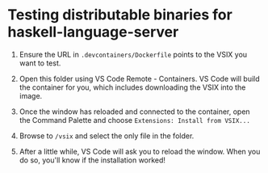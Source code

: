 # Testing distributable binaries for haskell-language-server

1. Ensure the URL in `.devcontainers/Dockerfile` points to the VSIX you want to test.

1. Open this folder using VS Code Remote - Containers. VS Code will build the container for you, which includes downloading the VSIX into the image.

1. Once the window has reloaded and connected to the container, open the Command Palette and choose `Extensions: Install from VSIX...`

1. Browse to `/vsix` and select the only file in the folder.

1. After a little while, VS Code will ask you to reload the window. When you do so, you'll know if the installation worked!
